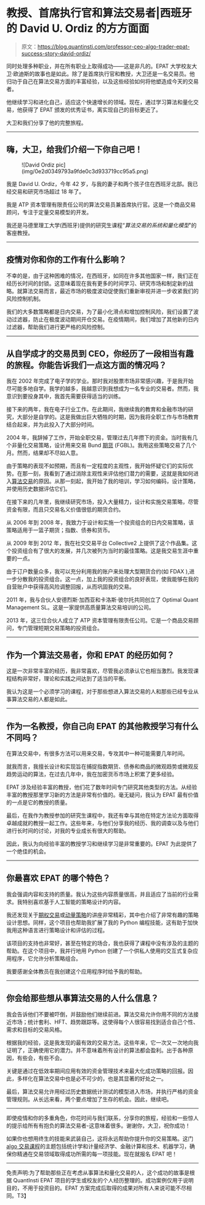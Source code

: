 # 教授、首席执行官和算法交易者|西班牙的 David U. Ordiz 的方方面面

> 原文：<https://blog.quantinsti.com/professor-ceo-algo-trader-epat-success-story-david-ordiz/>

同时处理多种职业，并在所有职业上取得成功——这是非凡的。EPAT 大学校友大卫·欧迪斯的故事也是如此。除了是首席执行官和教授，大卫还是一名交易员。他归功于自己在算法交易方面的丰富经验，以及这些经验如何将他塑造成今天的交易者。

他继续学习和进化自己，适应这个快速增长的领域。现在，通过学习算法和量化交易，他获得了 EPAT 颁发的优秀证书，离实现自己的目标更近了。

大卫和我们分享了他的完整旅程。

* * *

## 嗨，大卫，给我们介绍一下你自己吧！

<figure class="kg-card kg-image-card">![David Ordiz pic](img/0e2d0349793a9fde0c3d933719cc95a5.png)</figure>

我是 David U. Ordiz，今年 42 岁，与我的妻子和两个孩子住在西班牙北部。我已经交易和研究市场超过 18 年了。

我是 ATP 资本管理有限责任公司的算法交易员兼首席执行官。这是一个商品交易顾问，专注于定量交易模型的开发。

我还是马德里理工大学(西班牙)提供的研究生课程“*算法交易的系统和量化模型*”的客座教授。

* * *

## 疫情对你和你的工作有什么影响？

不幸的是，由于这种困难的情况，在西班牙，如同在许多其他国家一样，我们正在经历长时间的封锁。这意味着现在我有更多的时间学习、研究市场和制定新的战略。就算法交易而言，最近市场的极度波动促使我们重新审视并进一步收紧我们的风险控制机制。

我们的大多数策略都是日内交易，为了最小化滑点和增加控制风险，我们设置了波动过滤器，防止在极度波动期间开仓交易。在疫情期间，我们增加了其他新的日内过滤器，帮助我们进行更严格的风险控制。

* * *

## 从自学成才的交易员到 CEO，你经历了一段相当有趣的旅程。你能告诉我们一点这方面的情况吗？

我在 2002 年完成了电子学的学业。那时我对股票市场非常感兴趣，于是我开始尽可能多地自学。我学的越多，我越意识到我想成为一名专业的交易者。然而，我意识到要投身其中，我首先需要获得适当的训练。

接下来的两年，我在电子行业工作。在此期间，我继续我的教育和金融市场的研究，大部分是自学的。这是我做出巨大牺牲的时期，因为我将全职工作与市场教育结合起来，并为此投入了大部分时间。

2004 年，我辞掉了工作，开始全职交易，管理过去几年攒下的资金。当时我有几个非量化交易策略，设计用来交易 Bund [期货](https://quantra.quantinsti.com/course/futures-trading) (FGBL)。我用这些策略交易了几个月。然而，结果却不尽如人意。

由于策略的表现不如预期，而且有一定程度的主观性，我开始怀疑它们的实际优势。在那一刻，我看到了通过消除主观性来评估他们潜力的需要，这就是我如何进入[算法交易](https://quantra.quantinsti.com/course/getting-started-with-algorithmic-trading)的原因。从那一刻起，我开始了我的培训，学习如何编码，设计策略，并使用历史数据评估它们。

在接下来的几年里，我继续研究市场，投入大量精力，设计和实施交易策略，尽管资金有限，而且只交易名义价值很低的期货合约。

从 2006 年到 2008 年，我致力于设计和实施一个投资组合的日内交易策略，该策略适用于一篮子期货；指数、债券和货币。

从 2009 年到 2012 年，我在社交交易平台 Collective2 上提供了这个作品集。这个投资组合有了很大的发展，并几次被列为当时的最佳策略。这是我交易生涯中重要的一点。

由于订户数量众多，我可以充分利用我的账户来处理大型期货合约(如 FDAX ),进一步分散我的投资组合。这一点，加上我的投资组合的良好表现，使我能够在我的自营账户中获得高风险调整回报，从而巩固我的交易。

2011 年，我与合伙人安德烈斯·加西亚和卡洛斯·彼尔托共同创立了 Optimal Quant Management SL。这是一家提供高质量算法交易培训的公司。

2013 年，这三位合伙人成立了 ATP 资本管理有限责任公司。它是一个商品交易顾问，专门管理短期交易策略的投资组合。

* * *

## 作为一个算法交易者，你和 EPAT 的经历如何？

这是一次非常丰富的经历，我非常喜欢，尽管我必须承认它也相当激烈。我发现课程结构非常好，理论和实践之间达到了适当的平衡。

我认为这是一个必须学习的课程，对于那些想进入算法交易的人和那些已经专业从事算法交易的人都是如此。

* * *

## 作为一名教授，你自己向 EPAT 的其他教授学习有什么不同吗？

在算法交易中，有很多方法可以用来交易，专攻其中一种可能需要几年时间。

就我而言，我擅长设计和实现旨在捕捉指数期货、债券和商品的微观趋势或微观反趋势运动的算法，在过去几年中，我在加密货币市场上积累了更多经验。

EPAT 涉及经验丰富的教授，他们花了数年时间专门研究其他类型的方法。从经验丰富的教授那里学习新的方法是非常有价值的。毫无疑问，我认为 EPAT 最有价值的一点是它的教授的质量。

最后，在我作为教授参加的研究生课程中，我还有幸与其他在特定方法论方面取得卓越成就的教授一起工作。这些年来，与他们分享我的经历、我的调查以及与他们进行长时间的讨论，对我的专业成长有很大的帮助。

因此，我认为向经验丰富的教授学习和继续学习是非常重要的。EPAT 为此提供了一个绝佳的机会。

* * *

## 你最喜欢 EPAT 的哪个特色？

我会强调内容和支持的质量。我认为这些内容质量很高，并且适应了当前的行业需求。我特别喜欢基于人工智能的策略设计的内容。

我还发现关于[期权交易](https://quantra.quantinsti.com/course/options-trading-strategies-python-intermediate)或[动量策略](https://quantra.quantinsti.com/course/momentum-trading-strategies)的讲座非常精彩，其中也介绍了非常有趣的策略设计思想。同样，这个项目也帮助我扩展了我的 Python 编程技能，这有助于加快我用这种语言进行策略设计和评估的过程。

该项目的支持也非常好，甚至在特定的场合，我也获得了课程中没有涉及的主题的帮助。在这个项目中，我并行地用 Python 创建了一个供私人使用的交互式复杂应用程序，它允许分析策略组合。

我要感谢全体教员在我创建这个应用程序时给予我的帮助。

* * *

## 你会给那些想从事算法交易的人什么信息？

我会告诉他们不要被吓倒，并鼓励他们继续前进。算法交易允许你用不同的方法接近市场；统计套利、HFT、趋势跟踪等。这使得每个人很容易找到适合自己个性、需求和目标的交易风格。

根据我的经验，这是我发现的最有效的交易方法。这些年来，它一次又一次地向我证明了，正确使用它的潜力。并不意味着所有设计的算法都会盈利。出于各种原因，有些会，有些不会。

关键是通过在低效率期间应用有效的资金管理技术来最大化成功策略的回报。因此，多样化在算法交易中也是必不可少的，也是其显著的好处之一。

最后，算法交易允许用经过历史数据统计测试的模型进入市场，并执行严格的资金管理规则。从长远来看，两个要点增加了生存的机会。因此，继续吧。

* * *

即使疫情和你的多重角色，你花时间与我们联系，分享你的旅程，经验和一些惊人的提示给所有有抱负的算法交易者-这意味着很多。谢谢你，大卫，祝你成功！

如果你也想用终生的技能来武装自己，这将永远帮助你提升你的交易策略。这门 [algo 交易课程](https://www.quantinsti.com/epat)的主题包括统计学和计量经济学、金融计算和技术、机器学习，确保你精通在交易领域取得成功所需的每一项技能。现在就报名 EPAT 吧！

* * *

免责声明:为了帮助那些正在考虑从事算法和量化交易的人，这个成功的故事是根据 QuantInsti EPAT 项目的学生或校友的个人经历整理的。成功案例仅用于说明目的，不用于投资目的。EPAT 方案完成后取得的成果对所有人来说可能不尽相同。T3】